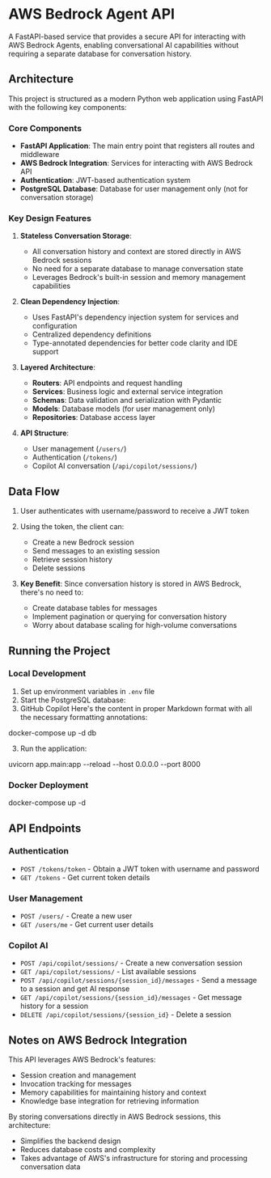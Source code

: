 # AWS Bedrock Agent API

A FastAPI-based service that provides a secure API for interacting with AWS Bedrock Agents, enabling conversational AI capabilities without requiring a separate database for conversation history.

## Architecture

This project is structured as a modern Python web application using FastAPI with the following key components:

### Core Components

- **FastAPI Application**: The main entry point that registers all routes and middleware
- **AWS Bedrock Integration**: Services for interacting with AWS Bedrock API
- **Authentication**: JWT-based authentication system
- **PostgreSQL Database**: Database for user management only (not for conversation storage)

### Key Design Features

1. **Stateless Conversation Storage**: 
   - All conversation history and context are stored directly in AWS Bedrock sessions
   - No need for a separate database to manage conversation state
   - Leverages Bedrock's built-in session and memory management capabilities

2. **Clean Dependency Injection**:
   - Uses FastAPI's dependency injection system for services and configuration
   - Centralized dependency definitions
   - Type-annotated dependencies for better code clarity and IDE support

3. **Layered Architecture**:
   - **Routers**: API endpoints and request handling
   - **Services**: Business logic and external service integration
   - **Schemas**: Data validation and serialization with Pydantic
   - **Models**: Database models (for user management only)
   - **Repositories**: Database access layer

4. **API Structure**:
   - User management (`/users/`)
   - Authentication (`/tokens/`)
   - Copilot AI conversation (`/api/copilot/sessions/`)

## Data Flow

1. User authenticates with username/password to receive a JWT token
2. Using the token, the client can:
   - Create a new Bedrock session
   - Send messages to an existing session
   - Retrieve session history
   - Delete sessions

3. **Key Benefit**: Since conversation history is stored in AWS Bedrock, there's no need to:
   - Create database tables for messages
   - Implement pagination or querying for conversation history
   - Worry about database scaling for high-volume conversations

## Running the Project

### Local Development

1. Set up environment variables in `.env` file
2. Start the PostgreSQL database:
3. GitHub Copilot
Here's the content in proper Markdown format with all the necessary formatting annotations:

docker-compose up -d db

3. Run the application:

uvicorn app.main:app --reload --host 0.0.0.0 --port 8000


### Docker Deployment

docker-compose up -d


## API Endpoints

### Authentication

- `POST /tokens/token` - Obtain a JWT token with username and password
- `GET /tokens` - Get current token details

### User Management

- `POST /users/` - Create a new user
- `GET /users/me` - Get current user details 

### Copilot AI

- `POST /api/copilot/sessions/` - Create a new conversation session
- `GET /api/copilot/sessions/` - List available sessions
- `POST /api/copilot/sessions/{session_id}/messages` - Send a message to a session and get AI response
- `GET /api/copilot/sessions/{session_id}/messages` - Get message history for a session
- `DELETE /api/copilot/sessions/{session_id}` - Delete a session

## Notes on AWS Bedrock Integration

This API leverages AWS Bedrock's features:
- Session creation and management
- Invocation tracking for messages
- Memory capabilities for maintaining history and context
- Knowledge base integration for retrieving information

By storing conversations directly in AWS Bedrock sessions, this architecture:
- Simplifies the backend design
- Reduces database costs and complexity
- Takes advantage of AWS's infrastructure for storing and processing conversation data